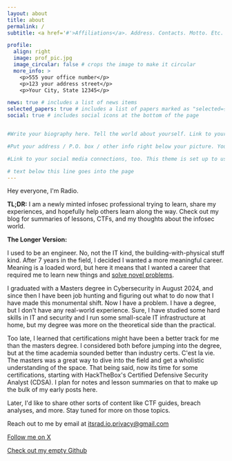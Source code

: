 ```yaml
---
layout: about
title: about
permalink: /
subtitle: <a href='#'>Affiliations</a>. Address. Contacts. Motto. Etc.

profile:
  align: right
  image: prof_pic.jpg
  image_circular: false # crops the image to make it circular
  more_info: >
    <p>555 your office number</p>
    <p>123 your address street</p>
    <p>Your City, State 12345</p>

news: true # includes a list of news items
selected_papers: true # includes a list of papers marked as "selected={true}"
social: true # includes social icons at the bottom of the page


#Write your biography here. Tell the world about yourself. Link to your favorite [subreddit](http://reddit.com). You can put a picture in, too. The code is already in, just name your picture `prof_pic.jpg` and put it in the `img/` folder.

#Put your address / P.O. box / other info right below your picture. You can also disable any of these elements by editing `profile` property of the YAML header of your `_pages/about.md`. Edit `_bibliography/papers.bib` and Jekyll will render your [publications page](/al-folio/publications/) automatically.

#Link to your social media connections, too. This theme is set up to use [Font Awesome icons](https://fontawesome.com/) and [Academicons](https://jpswalsh.github.io/academicons/), like the ones below. Add your Facebook, Twitter, LinkedIn, Google Scholar, or just disable all of them.

# text below this line goes into the page
---
```


Hey everyone, I'm Radio.

**TL;DR:** I am a newly minted infosec professional trying to learn, share my experiences, and hopefully help others learn along the way. Check out my blog for summaries of lessons, CTFs, and my thoughts about the infosec world.

**The Longer Version:**

I used to be an engineer. No, not the IT kind, the building-with-physical stuff kind. After 7 years in the field, I decided I wanted a more meaningful career. Meaning is a loaded word, but here it means that I wanted a career that required me to learn new things and [solve novel problems](https://www.youtube.com/watch?v=wGP1Tm8xyPI).

I graduated with a Masters degree in Cybersecurity in August 2024, and since then I have been job hunting and figuring out what to do now that I have made this monumental shift. Now I have a problem. I have a degree, but I don't have any real-world experience. Sure, I have studied some hard skills in IT and security and I run some small-scale IT infrastructure at home, but my degree was more on the theoretical side than the practical.

Too late, I learned that certifications might have been a better track for me than the masters degree. I considered both before jumping into the degree, but at the time academia sounded better than industry certs. C'est la vie. The masters was a great way to dive into the field and get a wholistic understanding of the space. That being said, now its time for some certifications, starting with HackTheBox's Certified Defensive Security Analyst (CDSA). I plan for notes and lesson summaries on that to make up the bulk of my early posts here.

Later, I'd like to share other sorts of content like CTF guides, breach analyses, and more. Stay tuned for more on those topics.

Reach out to me by email at itsrad.io.privacy@gmail.com

[Follow me on X](https://x.com/its_rad_io)

[Check out my empty Github](https://github.com/its-radio)
